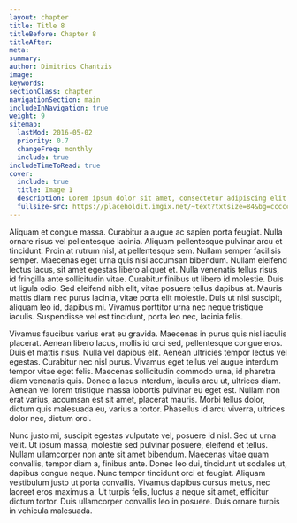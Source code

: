 ```yaml
---
layout: chapter
title: Title 8
titleBefore: Chapter 8
titleAfter:
meta:
summary:
author: Dimitrios Chantzis
image:
keywords:
sectionClass: chapter
navigationSection: main
includeInNavigation: true
weight: 9
sitemap:
  lastMod: 2016-05-02
  priority: 0.7
  changeFreq: monthly
  include: true
includeTimeToRead: true
cover:
  include: true
  title: Image 1
  description: Lorem ipsum dolor sit amet, consectetur adipiscing elit.
  fullsize-src: https://placeholdit.imgix.net/~text?txtsize=84&bg=cccccc&txt=cover-image&w=1653&h=1167
---
```


Aliquam et congue massa. Curabitur a augue ac sapien porta feugiat. Nulla ornare risus vel pellentesque lacinia. Aliquam pellentesque pulvinar arcu et tincidunt. Proin at rutrum nisl, at pellentesque sem. Nullam semper facilisis semper. Maecenas eget urna quis nisi accumsan bibendum. Nullam eleifend lectus lacus, sit amet egestas libero aliquet et. Nulla venenatis tellus risus, id fringilla ante sollicitudin vitae. Curabitur finibus ut libero id molestie. Duis ut ligula odio. Sed eleifend nibh elit, vitae posuere tellus dapibus at. Mauris mattis diam nec purus lacinia, vitae porta elit molestie. Duis ut nisi suscipit, aliquam leo id, dapibus mi. Vivamus porttitor urna nec neque tristique iaculis. Suspendisse vel est tincidunt, porta leo nec, lacinia felis.

Vivamus faucibus varius erat eu gravida. Maecenas in purus quis nisl iaculis placerat. Aenean libero lacus, mollis id orci sed, pellentesque congue eros. Duis et mattis risus. Nulla vel dapibus elit. Aenean ultricies tempor lectus vel egestas. Curabitur nec nisl purus. Vivamus eget tellus vel augue interdum tempor vitae eget felis. Maecenas sollicitudin commodo urna, id pharetra diam venenatis quis. Donec a lacus interdum, iaculis arcu ut, ultrices diam. Aenean vel lorem tristique massa lobortis pulvinar eu eget est. Nullam non erat varius, accumsan est sit amet, placerat mauris. Morbi tellus dolor, dictum quis malesuada eu, varius a tortor. Phasellus id arcu viverra, ultrices dolor nec, dictum orci.

Nunc justo mi, suscipit egestas vulputate vel, posuere id nisl. Sed ut urna velit. Ut ipsum massa, molestie sed pulvinar posuere, eleifend et tellus. Nullam ullamcorper non ante sit amet bibendum. Maecenas vitae quam convallis, tempor diam a, finibus ante. Donec leo dui, tincidunt ut sodales ut, dapibus congue neque. Nunc tempor tincidunt orci et feugiat. Aliquam vestibulum justo ut porta convallis. Vivamus dapibus cursus metus, nec laoreet eros maximus a. Ut turpis felis, luctus a neque sit amet, efficitur dictum tortor. Duis ullamcorper convallis leo in posuere. Duis ornare turpis in vehicula malesuada.
